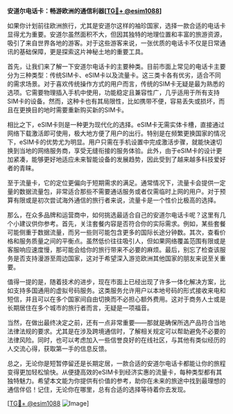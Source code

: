 **安道尔电话卡：畅游欧洲的通信利器[[TG💪+ @esim1088](https://t.me/s/esim1088)]**

如果你计划前往欧洲旅行，尤其是安道尔这样的袖珍国家，选择一款合适的电话卡显得尤为重要。安道尔虽然面积不大，但因其独特的地理位置和丰富的旅游资源，吸引了来自世界各地的游客。对于这些游客来说，一张优质的电话卡不仅是日常通讯的基础保障，更是探索这片神秘土地的重要工具。

首先，让我们来了解一下安道尔电话卡的主要种类。目前市面上常见的电话卡主要分为三种类型：传统SIM卡、eSIM卡以及流量卡。这三类卡各有优劣，适合不同的需求场景。对于喜欢传统操作方式的用户而言，传统的SIM卡无疑是最为熟悉的选项。它需要物理插入手机中使用，功能稳定且兼容性广，几乎适用于所有支持SIM卡的设备。然而，这种卡也有其局限性，比如携带不便，容易丢失或损坏，而且在更换目的地时需要重新购买新的SIM卡。

相比之下，eSIM卡则是一种更为现代化的选择。eSIM卡无需实体卡槽，直接通过网络下载激活即可使用，极大地方便了用户的出行。特别是在频繁更换国家的情况下，eSIM卡的优势尤为明显。用户只需在手机设置中完成激活步骤，就能快速切换到当地的网络服务商，享受无缝衔接的服务体验。此外，由于eSIM卡的设计更加紧凑，能够更好地适应未来智能设备的发展趋势，因此受到了越来越多科技爱好者的青睐。

至于流量卡，它的定位更偏向于短期需求的满足。通常情况下，流量卡会提供一定量的数据流量包，非常适合那些不需要通话服务或者仅需临时上网的用户。对于预算有限或是初次尝试海外通信的旅行者来说，流量卡是一个性价比极高的选择。

那么，在众多品牌和运营商中，如何挑选最适合自己的安道尔电话卡呢？这里有几个小建议供你参考。首先，关注套餐内容是否符合你的实际需求。例如，某些套餐可能侧重于数据流量，而另一些则可能包含更多的国际长途分钟数。其次，查看价格和服务质量之间的平衡点。虽然低价往往吸引人，但如果网络覆盖范围有限或是客服响应速度慢，那可能会给你的旅行带来不必要的麻烦。最后，别忘了检查该服务是否支持漫游至周边国家，这对于希望深入游览欧洲其他国家的朋友来说至关重要。

值得一提的是，随着技术的进步，现在市面上已经出现了许多一体化解决方案，比如支持多国通用的虚拟号码服务。这类服务允许用户以本地号码的形式接收来电和短信，并且可以在多个国家间自由切换而不必担心额外费用。这对于商务人士或是长期居住在多个城市的旅行者而言，无疑是一项福音。

当然，在做出最终决定之前，还有一点非常重要——那就是确保所选产品符合当地法律法规的要求。尤其是在涉及跨境通信时，了解相关规定可以帮助避免不必要的法律风险。同时，也可以考虑加入一些信誉良好的在线社区，与其他有类似经历的人交流心得，获取第一手的信息反馈。

总之，无论你是短暂停留还是长期定居，一款合适的安道尔电话卡都能让你的旅程变得更加轻松愉快。从便捷高效的eSIM卡到经济实惠的流量卡，每种类型都有其独特魅力。希望本文能为你提供有价值的参考，助你在未来的旅途中找到最理想的通信伴侣！记住，无论你在哪里，总有合适的选择等待着你去发现。

[[TG💪+ @esim1088](https://t.me/s/esim1088) ![Image](https://i.postimg.cc/4NQfJmqS/Snipaste-2025-05-13-00-14-12.png)]